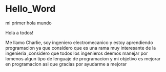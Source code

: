 # Hello_Word
mi primer hola mundo

Hola  a todos! 

Me llamo Charlie,  soy ingeniero electromecanico y estoy aprendiendo programacion 
ya que considero que es una rama muy interesante de  la ingenieria ,considero que
todos los ingenieros deemos manejar por lomenos algun tipo de lenguaje de programacion 
y  mi objetivo es mejorar en programacion asi que gracias por ayudarme a mejorar
